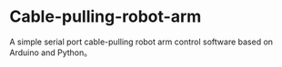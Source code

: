 # Cable-pulling-robot-arm
A simple serial port cable-pulling robot arm control software based on Arduino and Python。
